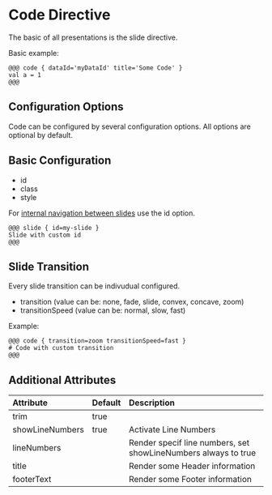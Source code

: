 # Code Directive

The basic of all presentations is the slide directive.

Basic example:

```
@@@ code { dataId='myDataId' title='Some Code' }
val a = 1
@@@
```

## Configuration Options

Code can be configured by several configuration options. All options
are optional by default.

## Basic Configuration

* id
* class
* style

For
[internal navigation between slides](https://github.com/hakimel/reveal.js#internal-links)
use the id option.

```
@@@ slide { id=my-slide }
Slide with custom id
@@@
```

## Slide Transition

Every slide transition can be indivudual configured.

* transition (value can be: none, fade, slide, convex, concave, zoom)
* transitionSpeed (value can be: normal, slow, fast)

Example:
```
@@@ code { transition=zoom transitionSpeed=fast }
# Code with custom transition
@@@

```

## Additional Attributes

| Attribute       | Default | Description                                                    |
|:----------------|:--------|:---------------------------------------------------------------|
| trim            | true    |                                                                |
| showLineNumbers | true    | Activate Line Numbers                                          |
| lineNumbers     |         | Render specif line numbers, set showLineNumbers always to true |
| title           |         | Render some Header information                                 |
| footerText      |         | Render some Footer information                                 |

